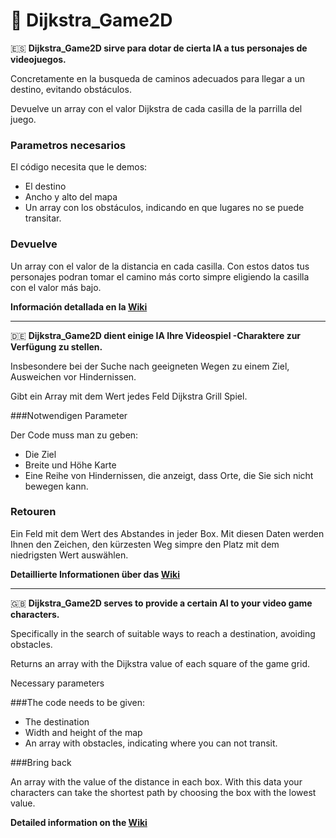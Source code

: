 # :feet: Dijkstra_Game2D
:es:
**Dijkstra_Game2D sirve para dotar de cierta IA a tus personajes de videojuegos.**

Concretamente en la busqueda de caminos adecuados para llegar a un destino, evitando obstáculos.

Devuelve un array con el valor Dijkstra de cada casilla de la parrilla del juego.

### Parametros necesarios
El código necesita que le demos:
* El destino
* Ancho y alto del mapa
* Un array con los obstáculos, indicando en que lugares no se puede transitar.



### Devuelve
Un array con el valor de la distancia en cada casilla. Con estos datos  tus personajes podran tomar el camino más corto simpre eligiendo la casilla con el valor más bajo. 

**Información detallada en la [Wiki](https://github.com/Didweb/Dijkstra_Game2D/wiki "La Wiki de Dijkstra_game2D")** 


-----


:de: **Dijkstra_Game2D dient einige IA Ihre Videospiel -Charaktere zur Verfügung zu stellen.**

Insbesondere bei der Suche nach geeigneten Wegen zu einem Ziel, Ausweichen vor Hindernissen.

Gibt ein Array mit dem Wert jedes Feld Dijkstra Grill Spiel.

###Notwendigen Parameter

Der Code muss man zu geben:

* Die Ziel
* Breite und Höhe Karte
* Eine Reihe von Hindernissen, die anzeigt, dass Orte, die Sie sich nicht bewegen kann.


### Retouren

Ein Feld mit dem Wert des Abstandes in jeder Box. Mit diesen Daten werden Ihnen den Zeichen, den kürzesten Weg simpre den Platz mit dem niedrigsten Wert auswählen.

**Detaillierte Informationen über das [Wiki](https://github.com/Didweb/Dijkstra_Game2D/wiki "Der Wiki über Dijkstra_game2D")**


------


:uk: **Dijkstra_Game2D serves to provide a certain AI to your video game characters.**

Specifically in the search of suitable ways to reach a destination, avoiding obstacles.

Returns an array with the Dijkstra value of each square of the game grid.

Necessary parameters

###The code needs to be given:

* The destination
* Width and height of the map
* An array with obstacles, indicating where you can not transit.


###Bring back

An array with the value of the distance in each box. With this data your characters can take the shortest path by choosing the box with the lowest value.

**Detailed information on the [Wiki](https://github.com/Didweb/Dijkstra_Game2D/wiki "The Wiki of Dijkstra_game2D")**




